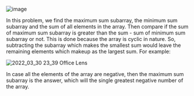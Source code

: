 ​![image](https://user-images.githubusercontent.com/51831161/160899864-714003af-1b6c-4416-9e02-7d61097a6617.png)

In this problem, we find the maximum sum subarray, the minimum sum subarray and the sum of all elements in the array. Then compare if the sum of maximum sum subarray is greater than the sum - sum of minimum sum subarray or not. This is done because the array is cyclic in nature. So, subtracting the subarray which makes the smallest sum would leave the remaining elements which makeup as the largest sum. For example:

![2022_03_30 23_39 Office Lens](https://user-images.githubusercontent.com/51831161/160902752-31ca48eb-5d97-4336-9cfc-724bc1bfb9de.jpg)

In case all the elements of the array are negative, then the maximum sum subarray is the answer, which will the single greatest negative number of the array.
